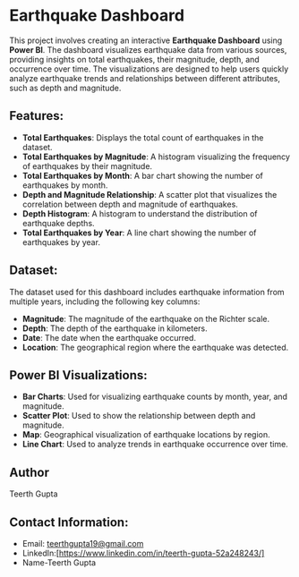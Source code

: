 # Earthquake Dashboard

This project involves creating an interactive **Earthquake Dashboard** using **Power BI**. The dashboard visualizes earthquake data from various sources, providing insights on total earthquakes, their magnitude, depth, and occurrence over time. The visualizations are designed to help users quickly analyze earthquake trends and relationships between different attributes, such as depth and magnitude.

## Features:
- **Total Earthquakes**: Displays the total count of earthquakes in the dataset.
- **Total Earthquakes by Magnitude**: A histogram visualizing the frequency of earthquakes by their magnitude.
- **Total Earthquakes by Month**: A bar chart showing the number of earthquakes by month.
- **Depth and Magnitude Relationship**: A scatter plot that visualizes the correlation between depth and magnitude of earthquakes.
- **Depth Histogram**: A histogram to understand the distribution of earthquake depths.
- **Total Earthquakes by Year**: A line chart showing the number of earthquakes by year.

## Dataset:
The dataset used for this dashboard includes earthquake information from multiple years, including the following key columns:
- **Magnitude**: The magnitude of the earthquake on the Richter scale.
- **Depth**: The depth of the earthquake in kilometers.
- **Date**: The date when the earthquake occurred.
- **Location**: The geographical region where the earthquake was detected.

## Power BI Visualizations:
- **Bar Charts**: Used for visualizing earthquake counts by month, year, and magnitude.
- **Scatter Plot**: Used to show the relationship between depth and magnitude.
- **Map**: Geographical visualization of earthquake locations by region.
- **Line Chart**: Used to analyze trends in earthquake occurrence over time.

##  Author
Teerth Gupta

## Contact Information:
- Email: teerthgupta19@gmail.com
- LinkedIn:[https://www.linkedin.com/in/teerth-gupta-52a248243/]
- Name-Teerth Gupta
